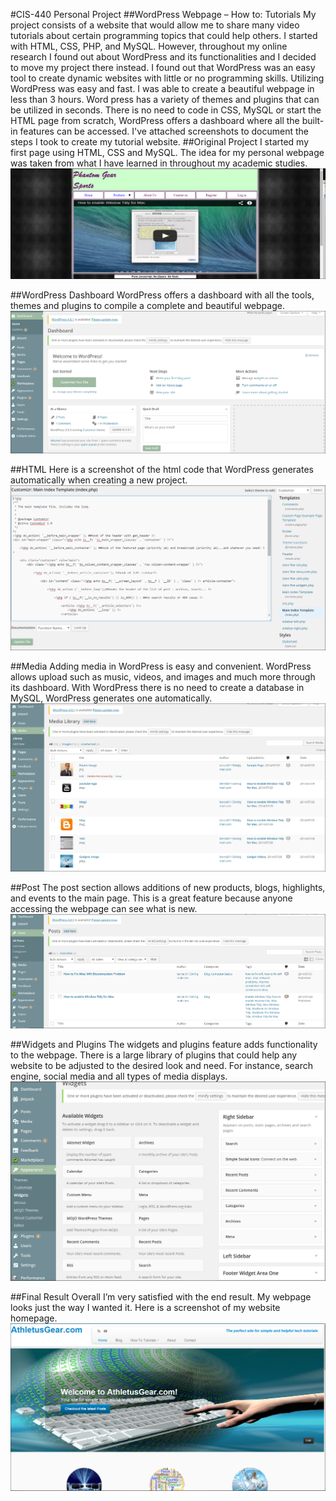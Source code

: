 #CIS-440 Personal Project
##WordPress Webpage – How to: Tutorials
My project consists of a website that would allow me to share many video tutorials about certain programming topics that could help others. I started with HTML, CSS, PHP, and MySQL. However, throughout my online research I found out about WordPress and its functionalities and I decided to move my project there instead. I found out that WordPress was an easy tool to create dynamic websites with little or no programming skills. Utilizing WordPress was easy and fast. I was able to create a beautiful webpage in less than 3 hours. Word press has a variety of themes and plugins that can be utilized in seconds. There is no need to code in CSS, MySQL or start the HTML page from scratch, WordPress offers a dashboard where all the built-in features can be accessed.  I've attached screenshots to document the steps I took to create my tutorial website. 
##Original Project
I started my first page using HTML, CSS and MySQL. The idea for my personal webpage was taken from what I have learned in throughout my academic studies. 
![Origen](https://github.com/rbernal3/PersonalProject/blob/master/images/Original.PNG)

##WordPress Dashboard
WordPress offers a dashboard with all the tools, themes and plugins to compile a complete and beautiful webpage. 
![Origen](https://github.com/rbernal3/PersonalProject/blob/master/images/dashboard.PNG)

##HTML
Here is a screenshot of the html code that WordPress generates automatically when creating a new project.   
![Origen](https://github.com/rbernal3/PersonalProject/blob/master/images/Pages.PNG)

##Media
Adding media in WordPress is easy and convenient. WordPress allows upload such as music, videos, and images and much more through its dashboard. With WordPress there is no need to create a database in MySQL, WordPress generates one automatically. 
![Origen](https://github.com/rbernal3/PersonalProject/blob/master/images/MediaDB.PNG)

##Post
The post section allows additions of new products, blogs, highlights, and events to the main page. This is a great feature because anyone accessing the webpage can see what is new. 
![Origen](https://github.com/rbernal3/PersonalProject/blob/master/images/Posts.PNG)

##Widgets and Plugins
The widgets and plugins feature adds functionality to the webpage. There is a large library of plugins that could help any website to be adjusted to the desired look and need. For instance, search engine, social media and all types of media displays.  
![Origen](https://github.com/rbernal3/PersonalProject/blob/master/images/Widgets.PNG)

##Final Result
Overall I’m very satisfied with the end result. My webpage looks just the way I wanted it. Here is a screenshot of my website homepage. 
![Origen](https://github.com/rbernal3/PersonalProject/blob/master/images/Home.PNG)
